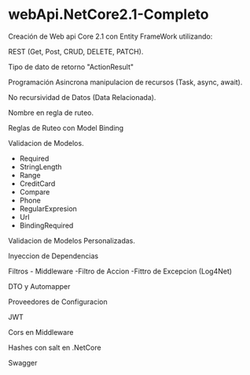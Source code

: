 # webApi.NetCore2.1-Completo
Creación de Web api Core 2.1 con Entity FrameWork utilizando:

REST (Get, Post, CRUD, DELETE, PATCH).

Tipo de dato de retorno "ActionResult"

Programación Asincrona manipulacion de recursos (Task, async, await).

No recursividad de Datos (Data Relacionada).

Nombre en regla de ruteo.

Reglas de Ruteo con Model Binding

Validacion de Modelos.	
- Required
- StringLength
- Range
- CreditCard
- Compare
- Phone
- RegularExpresion
- Url
- BindingRequired

Validacion de Modelos Personalizadas.

Inyeccion de Dependencias

Filtros - Middleware
 -Filtro de Accion
 -Fittro de Excepcion (Log4Net)
 
DTO y Automapper

Proveedores de Configuracion

JWT

Cors en Middleware

Hashes con salt en .NetCore

Swagger



